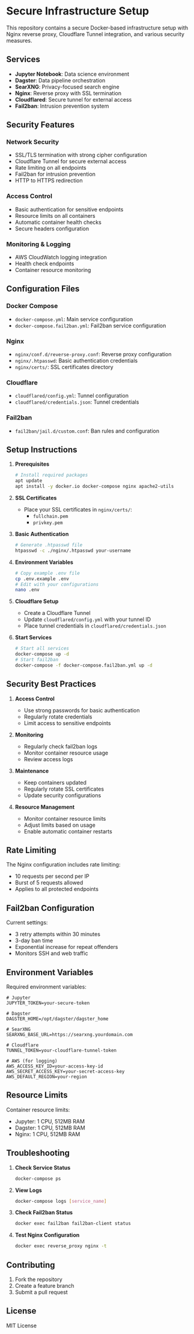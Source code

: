 # Secure Infrastructure Setup

This repository contains a secure Docker-based infrastructure setup with Nginx reverse proxy, Cloudflare Tunnel integration, and various security measures.

## Services

- **Jupyter Notebook**: Data science environment
- **Dagster**: Data pipeline orchestration
- **SearXNG**: Privacy-focused search engine
- **Nginx**: Reverse proxy with SSL termination
- **Cloudflared**: Secure tunnel for external access
- **Fail2ban**: Intrusion prevention system

## Security Features

### Network Security
- SSL/TLS termination with strong cipher configuration
- Cloudflare Tunnel for secure external access
- Rate limiting on all endpoints
- Fail2ban for intrusion prevention
- HTTP to HTTPS redirection

### Access Control
- Basic authentication for sensitive endpoints
- Resource limits on all containers
- Automatic container health checks
- Secure headers configuration

### Monitoring & Logging
- AWS CloudWatch logging integration
- Health check endpoints
- Container resource monitoring

## Configuration Files

### Docker Compose
- `docker-compose.yml`: Main service configuration
- `docker-compose.fail2ban.yml`: Fail2ban service configuration

### Nginx
- `nginx/conf.d/reverse-proxy.conf`: Reverse proxy configuration
- `nginx/.htpasswd`: Basic authentication credentials
- `nginx/certs/`: SSL certificates directory

### Cloudflare
- `cloudflared/config.yml`: Tunnel configuration
- `cloudflared/credentials.json`: Tunnel credentials

### Fail2ban
- `fail2ban/jail.d/custom.conf`: Ban rules and configuration

## Setup Instructions

1. **Prerequisites**
   ```bash
   # Install required packages
   apt update
   apt install -y docker.io docker-compose nginx apache2-utils
   ```

2. **SSL Certificates**
   - Place your SSL certificates in `nginx/certs/`:
     - `fullchain.pem`
     - `privkey.pem`

3. **Basic Authentication**
   ```bash
   # Generate .htpasswd file
   htpasswd -c ./nginx/.htpasswd your-username
   ```

4. **Environment Variables**
   ```bash
   # Copy example .env file
   cp .env.example .env
   # Edit with your configurations
   nano .env
   ```

5. **Cloudflare Setup**
   - Create a Cloudflare Tunnel
   - Update `cloudflared/config.yml` with your tunnel ID
   - Place tunnel credentials in `cloudflared/credentials.json`

6. **Start Services**
   ```bash
   # Start all services
   docker-compose up -d
   # Start fail2ban
   docker-compose -f docker-compose.fail2ban.yml up -d
   ```

## Security Best Practices

1. **Access Control**
   - Use strong passwords for basic authentication
   - Regularly rotate credentials
   - Limit access to sensitive endpoints

2. **Monitoring**
   - Regularly check fail2ban logs
   - Monitor container resource usage
   - Review access logs

3. **Maintenance**
   - Keep containers updated
   - Regularly rotate SSL certificates
   - Update security configurations

4. **Resource Management**
   - Monitor container resource limits
   - Adjust limits based on usage
   - Enable automatic container restarts

## Rate Limiting

The Nginx configuration includes rate limiting:
- 10 requests per second per IP
- Burst of 5 requests allowed
- Applies to all protected endpoints

## Fail2ban Configuration

Current settings:
- 3 retry attempts within 30 minutes
- 3-day ban time
- Exponential increase for repeat offenders
- Monitors SSH and web traffic

## Environment Variables

Required environment variables:
```env
# Jupyter
JUPYTER_TOKEN=your-secure-token

# Dagster
DAGSTER_HOME=/opt/dagster/dagster_home

# SearXNG
SEARXNG_BASE_URL=https://searxng.yourdomain.com

# Cloudflare
TUNNEL_TOKEN=your-cloudflare-tunnel-token

# AWS (for logging)
AWS_ACCESS_KEY_ID=your-access-key-id
AWS_SECRET_ACCESS_KEY=your-secret-access-key
AWS_DEFAULT_REGION=your-region
```

## Resource Limits

Container resource limits:
- Jupyter: 1 CPU, 512MB RAM
- Dagster: 1 CPU, 512MB RAM
- Nginx: 1 CPU, 512MB RAM

## Troubleshooting

1. **Check Service Status**
   ```bash
   docker-compose ps
   ```

2. **View Logs**
   ```bash
   docker-compose logs [service_name]
   ```

3. **Check Fail2ban Status**
   ```bash
   docker exec fail2ban fail2ban-client status
   ```

4. **Test Nginx Configuration**
   ```bash
   docker exec reverse_proxy nginx -t
   ```

## Contributing

1. Fork the repository
2. Create a feature branch
3. Submit a pull request

## License

MIT License 